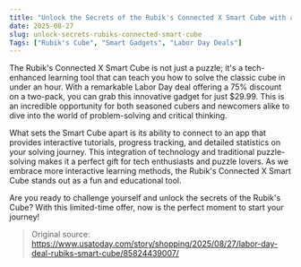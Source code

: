 ```yaml
---
title: "Unlock the Secrets of the Rubik's Connected X Smart Cube with a 75% Labor Day Discount"
date: 2025-08-27
slug: unlock-secrets-rubiks-connected-smart-cube
Tags: ["Rubik's Cube", "Smart Gadgets", "Labor Day Deals"]
---
```

The Rubik's Connected X Smart Cube is not just a puzzle; it's a tech-enhanced learning tool that can teach you how to solve the classic cube in under an hour. With a remarkable Labor Day deal offering a 75% discount on a two-pack, you can grab this innovative gadget for just $29.99. This is an incredible opportunity for both seasoned cubers and newcomers alike to dive into the world of problem-solving and critical thinking.

What sets the Smart Cube apart is its ability to connect to an app that provides interactive tutorials, progress tracking, and detailed statistics on your solving journey. This integration of technology and traditional puzzle-solving makes it a perfect gift for tech enthusiasts and puzzle lovers. As we embrace more interactive learning methods, the Rubik's Connected X Smart Cube stands out as a fun and educational tool.

Are you ready to challenge yourself and unlock the secrets of the Rubik's Cube? With this limited-time offer, now is the perfect moment to start your journey!

> Original source: https://www.usatoday.com/story/shopping/2025/08/27/labor-day-deal-rubiks-smart-cube/85824439007/